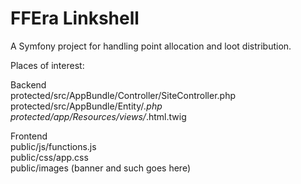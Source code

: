 FFEra Linkshell
========

A Symfony project for handling point allocation and loot distribution.

Places of interest:

Backend  
protected/src/AppBundle/Controller/SiteController.php  
protected/src/AppBundle/Entity/*.php  
protected/app/Resources/views/*.html.twig  

Frontend  
public/js/functions.js  
public/css/app.css  
public/images (banner and such goes here)  